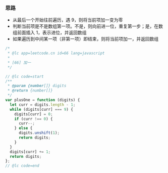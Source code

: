 ### 思路

- 从最后一个开始往前遍历，遇 9，则将当前项加一变为零
- 判断当前项是不是数组第一项。不是，则向前进一位，重复第一步；是，在数组前面插入 1，表示进位，并返回数组
- 如果遍历到中间某一项（非第一项）即结束，则将当前项加一，并返回数组

```javascript
/*
 * @lc app=leetcode.cn id=66 lang=javascript
 *
 * [66] 加一
 */

// @lc code=start
/**
 * @param {number[]} digits
 * @return {number[]}
 */
var plusOne = function (digits) {
  let curr = digits.length - 1;
  while (digits[curr] === 9) {
    digits[curr] = 0;
    if (curr !== 0) {
      curr--;
    } else {
      digits.unshift(1);
      return digits;
    }
  }
  digits[curr] += 1;
  return digits;
};
// @lc code=end
```
